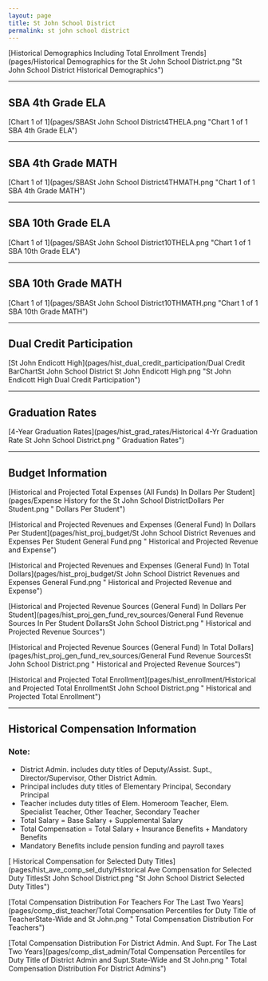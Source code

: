 ```yaml
---
layout: page
title: St John School District
permalink: st john school district
---
```



[Historical Demographics Including Total Enrollment Trends](pages/Historical Demographics for the St John School District.png "St John School District Historical Demographics")

___

## SBA 4th Grade ELA

[Chart 1 of 1](pages/SBASt John School District4THELA.png "Chart 1 of 1 SBA 4th Grade ELA")


___

## SBA 4th Grade MATH

[Chart 1 of 1](pages/SBASt John School District4THMATH.png "Chart 1 of 1 SBA 4th Grade MATH")


___

## SBA 10th Grade ELA

[Chart 1 of 1](pages/SBASt John School District10THELA.png "Chart 1 of 1 SBA 10th Grade ELA")


___

## SBA 10th Grade MATH

[Chart 1 of 1](pages/SBASt John School District10THMATH.png "Chart 1 of 1 SBA 10th Grade MATH")


___

## Dual Credit Participation

[St John Endicott High](pages/hist_dual_credit_participation/Dual Credit BarChartSt John School District St John Endicott High.png "St John Endicott High Dual Credit Participation")


___

## Graduation Rates

[4-Year Graduation Rates](pages/hist_grad_rates/Historical 4-Yr Graduation Rate St John School District.png " Graduation Rates")


___

## Budget Information

[Historical and Projected Total Expenses (All Funds) In Dollars Per Student](pages/Expense History for the St John School DistrictDollars Per Student.png " Dollars Per Student")

[Historical and Projected Revenues and Expenses (General Fund) In Dollars Per Student](pages/hist_proj_budget/St John School District Revenues and Expenses Per Student General Fund.png " Historical and Projected Revenue and Expense")

[Historical and Projected Revenues and Expenses (General Fund) In Total Dollars](pages/hist_proj_budget/St John School District Revenues and Expenses General Fund.png " Historical and Projected Revenue and Expense")

[Historical and Projected Revenue Sources (General Fund) In Dollars Per Student](pages/hist_proj_gen_fund_rev_sources/General Fund Revenue Sources In Per Student DollarsSt John School District.png " Historical and Projected Revenue Sources")

[Historical and Projected Revenue Sources (General Fund) In Total Dollars](pages/hist_proj_gen_fund_rev_sources/General Fund Revenue SourcesSt John School District.png " Historical and Projected Revenue Sources")

[Historical and Projected Total Enrollment](pages/hist_enrollment/Historical and Projected Total EnrollmentSt John School District.png " Historical and Projected Total Enrollment")


___

## Historical Compensation Information
### Note:
- District Admin. includes duty titles of Deputy/Assist. Supt., Director/Supervisor, Other District Admin.
- Principal includes duty titles of Elementary Principal, Secondary Principal
- Teacher includes duty titles of Elem. Homeroom Teacher, Elem. Specialist Teacher, Other Teacher, Secondary Teacher
- Total Salary = Base Salary + Supplemental Salary
- Total Compensation = Total Salary + Insurance Benefits + Mandatory Benefits
- Mandatory Benefits include pension funding and payroll taxes

[ Historical Compensation for Selected Duty Titles](pages/hist_ave_comp_sel_duty/Historical Ave Compensation for Selected Duty TitlesSt John School District.png "St John School District Selected Duty Titles")

[Total Compensation Distribution For Teachers For The Last Two Years](pages/comp_dist_teacher/Total Compensation Percentiles for Duty Title of TeacherState-Wide and St John.png " Total Compensation Distribution For Teachers")

[Total Compensation Distribution For District Admin. And Supt. For The Last Two Years](pages/comp_dist_admin/Total Compensation Percentiles for Duty Title of District Admin and Supt.State-Wide and St John.png " Total Compensation Distribution For District Admins")

